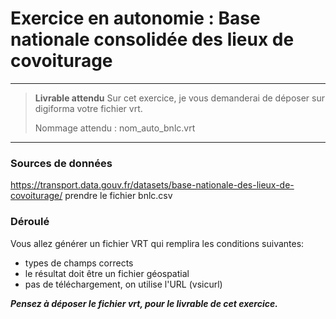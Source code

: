 # Exercice en autonomie : Base nationale consolidée des lieux de covoiturage 

---

> **Livrable attendu**
> Sur cet exercice, je vous demanderai de déposer sur digiforma votre fichier vrt. 
>
> Nommage attendu : nom_auto_bnlc.vrt

---

### Sources de données
https://transport.data.gouv.fr/datasets/base-nationale-des-lieux-de-covoiturage/ prendre le fichier bnlc.csv

### Déroulé
Vous allez générer un fichier VRT qui remplira les conditions suivantes:

- types de champs corrects
- le résultat doit être un fichier géospatial
- pas de téléchargement, on utilise l'URL (vsicurl)


_**Pensez à déposer le fichier vrt, pour le livrable de cet exercice.**_
